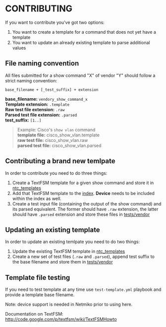 # CONTRIBUTING

If you want to contribute you've got two options:

 1. You want to create a template for a command that does not yet have a template
 2. You want to update an already existing template to parse additional values

## File naming convention

All files submitted for a show command "X" of vendor "Y" should follow a strict naming convention:
```
base_filename + [_test_suffix] + extension
```

**base_filename:** `vendory_show_command_x`  
**Template extension:** `.template`  
**Raw test file extension:** `.raw`  
**Parsed test file extension:** `.parsed`  
**test_suffix:** `[1..]`

>Example: Cisco's `show vlan` command  
**template file:** cisco_show_vlan.template  
**raw test file:** cisco_show_vlan.raw  
**parsed test file:** cisco_show_vlan.parsed  

## Contributing a brand new temlpate

In order to contribute you need to do three things:

  1. Create a TextFSM template for a given show command and store it in [ntc_templates](ntc_templates/)
  2. Add that TextFSM template to the [index](ntc_templates/index).  **Device** needs to be included within the index as well.
  3. Create a test input file (containing the output of the show command) and its parsed equivalent. The former should have `.raw`
     extension, the latter should have `.parsed` extension and store these files in [tests/vendor](tests/vendor)

## Updating an existing template

In order to update an existing temlpate you need to do two things:

  1. Update the existing TextFSM template in [ntc_templates](ntc_templates/)
  2. Create a new set of test files (`.raw` and `.parsed`), append test suffix to the base filename and store them in [tests/vendor](tests/vendor)

## Template file testing

If you need to test template at any time use `test-template.yml` playbook and provide a template base filename.

Note: device support is needed in Netmiko prior to using here.

Documentation on TextFSM:  http://code.google.com/p/textfsm/wiki/TextFSMHowto

